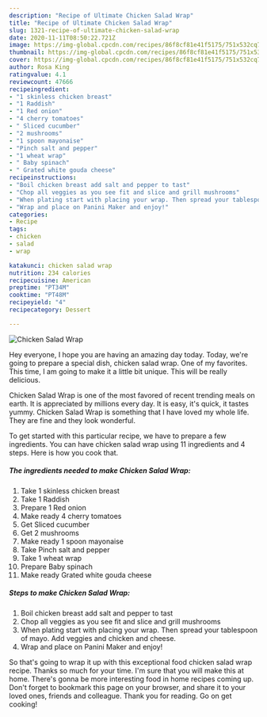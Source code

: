 ```yaml
---
description: "Recipe of Ultimate Chicken Salad Wrap"
title: "Recipe of Ultimate Chicken Salad Wrap"
slug: 1321-recipe-of-ultimate-chicken-salad-wrap
date: 2020-11-11T08:50:22.721Z
image: https://img-global.cpcdn.com/recipes/86f8cf81e41f5175/751x532cq70/chicken-salad-wrap-recipe-main-photo.jpg
thumbnail: https://img-global.cpcdn.com/recipes/86f8cf81e41f5175/751x532cq70/chicken-salad-wrap-recipe-main-photo.jpg
cover: https://img-global.cpcdn.com/recipes/86f8cf81e41f5175/751x532cq70/chicken-salad-wrap-recipe-main-photo.jpg
author: Rosa King
ratingvalue: 4.1
reviewcount: 47666
recipeingredient:
- "1 skinless chicken breast"
- "1 Raddish"
- "1 Red onion"
- "4 cherry tomatoes"
- " Sliced cucumber"
- "2 mushrooms"
- "1 spoon mayonaise"
- "Pinch salt and pepper"
- "1 wheat wrap"
- " Baby spinach"
- " Grated white gouda cheese"
recipeinstructions:
- "Boil chicken breast add salt and pepper to tast"
- "Chop all veggies as you see fit and slice and grill mushrooms"
- "When plating start with placing your wrap. Then spread your tablespoon of mayo. Add veggies and chicken and cheese."
- "Wrap and place on Panini Maker and enjoy!"
categories:
- Recipe
tags:
- chicken
- salad
- wrap

katakunci: chicken salad wrap 
nutrition: 234 calories
recipecuisine: American
preptime: "PT34M"
cooktime: "PT48M"
recipeyield: "4"
recipecategory: Dessert

---
```



![Chicken Salad Wrap](https://img-global.cpcdn.com/recipes/86f8cf81e41f5175/751x532cq70/chicken-salad-wrap-recipe-main-photo.jpg)

Hey everyone, I hope you are having an amazing day today. Today, we're going to prepare a special dish, chicken salad wrap. One of my favorites. This time, I am going to make it a little bit unique. This will be really delicious.

Chicken Salad Wrap is one of the most favored of recent trending meals on earth. It is appreciated by millions every day. It is easy, it's quick, it tastes yummy. Chicken Salad Wrap is something that I have loved my whole life. They are fine and they look wonderful.




To get started with this particular recipe, we have to prepare a few ingredients. You can have chicken salad wrap using 11 ingredients and 4 steps. Here is how you cook that.

<!--inarticleads1-->

##### The ingredients needed to make Chicken Salad Wrap:

1. Take 1 skinless chicken breast
1. Take 1 Raddish
1. Prepare 1 Red onion
1. Make ready 4 cherry tomatoes
1. Get  Sliced cucumber
1. Get 2 mushrooms
1. Make ready 1 spoon mayonaise
1. Take Pinch salt and pepper
1. Take 1 wheat wrap
1. Prepare  Baby spinach
1. Make ready  Grated white gouda cheese




<!--inarticleads2-->

##### Steps to make Chicken Salad Wrap:

1. Boil chicken breast add salt and pepper to tast
1. Chop all veggies as you see fit and slice and grill mushrooms
1. When plating start with placing your wrap. Then spread your tablespoon of mayo. Add veggies and chicken and cheese.
1. Wrap and place on Panini Maker and enjoy!




So that's going to wrap it up with this exceptional food chicken salad wrap recipe. Thanks so much for your time. I'm sure that you will make this at home. There's gonna be more interesting food in home recipes coming up. Don't forget to bookmark this page on your browser, and share it to your loved ones, friends and colleague. Thank you for reading. Go on get cooking!
